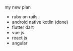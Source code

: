 my new plan
- ruby on rails
- android native kotlin (done)
- flutter dart
- vue js
- react js
- angular
